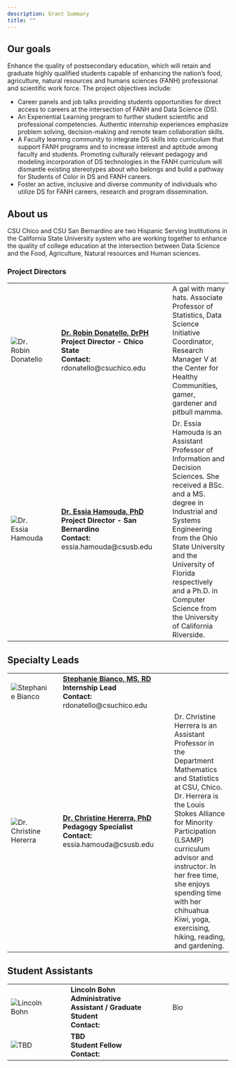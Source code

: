 ```yaml
---
description: Grant Summary
title: ""
---
```



## Our goals

Enhance the quality of postsecondary education, which will retain and graduate highly qualified students capable of enhancing the nation’s food, agriculture, natural resources and humans sciences (FANH) professional and scientific work force. The project objectives include:

  * Career panels and job talks providing students opportunities for direct access to careers at the intersection of FANH and Data Science (DS). 
  * An Experiential Learning program to further student scientific and professional competencies. Authentic internship experiences emphasize problem solving, decision-making and 
remote team collaboration skills. 
  * A Faculty learning community to integrate DS skills into curriculum that support FANH programs and to increase interest and 
aptitude among faculty and students. Promoting culturally relevant pedagogy and modeling incorporation of DS technologies in the FANH curriculum will dismantle 
existing stereotypes about who belongs and build a pathway for Students of Color in DS and FANH careers. 
  * Foster an active, inclusive and diverse community of 
individuals who utilize DS for FANH careers, research and program dissemination.

## About us

CSU Chico and CSU San Bernardino are two Hispanic Serving Institutions in the California State University system who are working together to enhance the quality of college education at the intersection between Data Science and the Food, Agriculture, Natural resources and Human sciences. 

### Project Directors
<style>
img{
  max-width: 100%;
}
</style>

<table>
<tr>
  <td width="200"><img src="/img/project_staff/Robin.jpg" alt="Dr. Robin Donatello"/></td>
  <td width="50"></td>
  <td width="250">
    <a href="https://www.norcalbiostat.com/"><strong>Dr. Robin Donatello, DrPH</strong></a><br>
    <strong>Project Director - Chico State</strong><br> 
    <strong>Contact:</strong> rdonatello@csuchico.edu
  </td>
  <td width="50"></td>
  <td width="400">A gal with many hats. Associate Professor of Statistics, Data Science Initiative Coordinator, Research Manager V at the Center for Healthy Communities, gamer, gardener and pitbull mamma.</td>
</tr>
<tr>
  <td width="200"><img src="/img/project_staff/Essia.jpg" alt="Dr. Essia Hamouda"/></td>
  <td width="50"></td>
  <td width="400">
    <a href="https://www.norcalbiostat.com/"><strong>Dr. Essia Hamouda, PhD</strong></a><br>
    <strong>Project Director - San Bernardino</strong><br> 
    <strong>Contact:</strong> essia.hamouda@csusb.edu
  </td>
  <td width="50"></td>
  <td width="350">Dr. Essia Hamouda is an Assistant Professor of Information and Decision 
Sciences. She received a BSc. and a MS. degree in Industrial and Systems Engineering 
from the Ohio State University and the University of Florida respectively and a 
Ph.D. in Computer Science from the University of California Riverside.</td>
</tr>
</table>

## Specialty Leads

<table>
<tr>
  <td width="200"><img src="/img/project_staff/Stephanie.jpg" alt="Stephanie Bianco"/></td>
  <td width="50"></td>
  <td width="250">
    <a href="https://www.csuchico.edu/chc/about/staff/administrative-staff/directors/stephanie-bianco.shtml"><strong>Stephanie Bianco, MS, RD</strong></a><br>
    <strong>Internship Lead</strong><br> 
    <strong>Contact:</strong> rdonatello@csuchico.edu
  </td>
  <td width="50"></td>
  <td width="400"></td>
</tr>
<tr>
  <td width="200"><img src="/img/project_staff/Christine.jpg" alt="Dr. Christine Hererra"/></td>
  <td width="50"></td>
  <td width="400">
    <a href="https://www.norcalbiostat.com/"><strong>Dr. Christine Hererra, PhD</strong></a><br>
    <strong>Pedagogy Specialist</strong><br> 
    <strong>Contact:</strong> essia.hamouda@csusb.edu
  </td>
  <td width="50"></td>
  <td width="350">Dr. Christine Herrera is an Assistant Professor in the Department Mathematics and Statistics at CSU, Chico. Dr. Herrera is the Louis Stokes Alliance for Minority Participation (LSAMP) curriculum advisor and instructor. In her free time, she enjoys spending time with her chihuahua Kiwi, yoga, exercising, hiking, reading, and gardening.</td>
</tr>
</table>

## Student Assistants
<table>
<tr>
  <td width="200"><img src="/img/project_staff/Blank.jpg" alt="Lincoln Bohn"/></td>
  <td width="50"></td>
  <td width="250">
    <strong>Lincoln Bohn</strong><br>
    <strong>Administrative Assistant / Graduate Student</strong><br> 
    <strong>Contact:</strong>
  </td>
  <td width="50"></td>
  <td width="400">Bio</td>
</tr>
<tr>
  <td width="200"><img src="/img/project_staff/Blank.jpg" alt="TBD"/></td>
  <td width="50"></td>
  <td width="400">
    <strong>TBD</strong><br>
    <strong>Student Fellow</strong><br> 
    <strong>Contact:</strong> 
  </td>
  <td width="50"></td>
  <td width="350"></td>
</tr>
</table>

<br><br>
